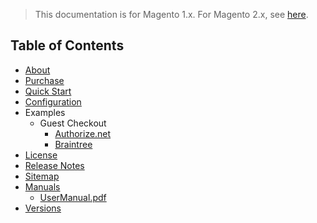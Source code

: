 <blockquote class="important">This documentation is for Magento 1.x. For Magento 2.x, see <a href="https://nickolasburr.github.io/magento/extensions/2.x/testlivecheckout/latest/">here</a>.</blockquote>

## Table of Contents

- [About](https://nickolasburr.github.io/magento/extensions/1.x/testlivecheckout/latest/about/)
- [Purchase](https://marketplace.magento.com/nickolasburr-nickolasburr-testlivecheckout.html)
- [Quick Start](https://nickolasburr.github.io/magento/extensions/1.x/testlivecheckout/latest/quickstart/)
- [Configuration](https://nickolasburr.github.io/magento/extensions/1.x/testlivecheckout/latest/configuration/)
- Examples
    + Guest Checkout
        - [Authorize.net](https://nickolasburr.github.io/magento/extensions/1.x/testlivecheckout/latest/examples/guest-checkout/authorizenet/)
        - [Braintree](https://nickolasburr.github.io/magento/extensions/1.x/testlivecheckout/latest/examples/guest-checkout/braintree/)
- [License](https://nickolasburr.github.io/magento/extensions/1.x/testlivecheckout/LICENSE.txt)
- [Release Notes](https://nickolasburr.github.io/magento/extensions/1.x/testlivecheckout/RELEASE_NOTES.txt)
- [Sitemap](https://nickolasburr.github.io/magento/extensions/1.x/testlivecheckout/latest/sitemap.xml)
- [Manuals](https://nickolasburr.github.io/magento/extensions/1.x/testlivecheckout/latest/manuals/)
    + [UserManual.pdf](https://nickolasburr.github.io/magento/extensions/1.x/testlivecheckout/latest/manuals/UserManual.pdf)
- [Versions](https://nickolasburr.github.io/magento/extensions/1.x/testlivecheckout/)
